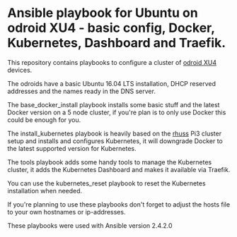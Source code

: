 # Ansible playbook for Ubuntu on odroid XU4 - basic config, Docker, Kubernetes, Dashboard and Traefik.

This repository contains playbooks to configure a cluster of [odroid XU4](http://www.hardkernel.com/main/products/prdt_info.php?g_code=G143452239825) devices.

The odroids have a basic Ubuntu 16.04 LTS installation, DHCP reserved addresses and the names ready in the DNS server.

The base_docker_install playbook installs some basic stuff and the latest Docker version on a 5 node cluster, if you're plan is to only use Docker this could be enough for you.

The install_kubernetes playbook is heavily based on the [rhuss](https://github.com/Project31/ansible-kubernetes-openshift-pi3) Pi3 cluster setup and installs and configures Kubernetes, it will downgrade Docker to the latest supported version for Kubernetes.

The tools playbook adds some handy tools to manage the Kubernetes cluster, it adds the Kubernetes Dashboard and makes it available via Traefik.

You can use the kubernetes_reset playbook to reset the Kubernetes installation when needed.

If you're planning to use these playbooks don't forget to adjust the hosts file to your own hostnames or ip-addresses.

These playbooks were used with Ansible version 2.4.2.0
